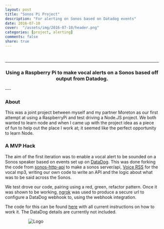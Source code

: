```yaml
---
layout: post
title: "Sonos Pi Project"
description: "For alerting on Sonos based on Datadog events"
date: 2016-07-10
cover:  "/assets/img/2016-07-10/header.png"
categories: [project, alerting]
comments: false
share: true
---
```


<br/>

----
<center>
<h3>Using a Raspberry Pi to make vocal alerts on a Sonos based off output from Datadog.</h3>
</center>
--- 
<br/>

### About

This was a joint project between myself and my partner Moreton as our first attempt at using a RaspberryPi and test driving a Node.JS project. We both wanted to learn node and when I came up with the project idea as a piece of fun to help out the place I work at; it seemed like the perfect opportunity to learn Node.

### A MVP Hack

The aim of the first iteration was to enable a vocal alert to be sounded on a Sonos speaker based on events set up on [DataDog](https://www.datadoghq.com). This was done forking the code from [sonos-http-api](https://github.com/jishi/node-sonos-http-api) to make a sonos server/api, [Voice RSS](http://www.voicerss.org/) for the vocal mp3, writing our own code to write an API and the logic about what was to be said across the Sonos. 
   
We test drove our code, pairing using a red, green, refactor pattern. Once it was shown to be working, [ngrok](https://ngrok.com) was used to produce a secure url to configure a DataDog webhook to, using the webhook integration.

The code for this can be found [here](href="https://github.com/sonos-alerts) with all current instructions on how to work it. The DataDog details are currently not included.


<div style="text-align:center; width:20%; margin-left: 10%;" markdown="1">
<img src="{{site.baseurl}}/assets/img/logo.png" alt="Logo">
</div>